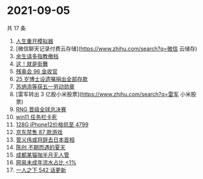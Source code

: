 # 2021-09-05

共 17 条

<!-- BEGIN -->
<!-- 最后更新时间 Sun Sep 05 2021 20:19:39 GMT+0800 (China Standard Time) -->

1. [人生重开模拟器](https://www.zhihu.com/search?q=人生重开模拟器)
1. [微信聊天记录付费云存储](https://www.zhihu.com/search?q=微信 云储存)
1. [余生请多指教撤档](https://www.zhihu.com/search?q=余生请多指教)
1. [这！就是街舞](https://www.zhihu.com/search?q=这就是街舞)
1. [残奥会 96 金收官](https://www.zhihu.com/search?q=东京残奥会)
1. [25 岁博士设遗嘱捐出全部存款](https://www.zhihu.com/search?q=博士捐出全部存款)
1. [苏炳添等获五一劳动勋章](https://www.zhihu.com/search?q=五一劳动勋章)
1. [雷军转出 3 亿股小米股票](https://www.zhihu.com/search?q=雷军 小米股票)
1. [RNG 晋级全球总决赛](https://www.zhihu.com/search?q=RNG)
1. [win11 任务栏卡死](https://www.zhihu.com/search?q=windows任务栏)
1. [128G iPhone12价格低至 4799](https://www.zhihu.com/search?q=iPhone12)
1. [京东禁售 87 款游戏](https://www.zhihu.com/search?q=禁售游戏)
1. [菅义伟或将辞去日本首相](https://www.zhihu.com/search?q=菅义伟)
1. [陈创 不期而遇的夏天](https://www.zhihu.com/search?q=不期而遇的夏天)
1. [成都某猫咖半月无人管](https://www.zhihu.com/search?q=成都猫咖)
1. [网易未成年流水占比 <1%](https://www.zhihu.com/search?q=网易游戏)
1. [一人之下 542 话更新](https://www.zhihu.com/search?q=一人之下)

<!-- END -->
